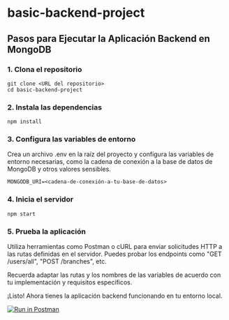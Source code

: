 # basic-backend-project

## Pasos para Ejecutar la Aplicación Backend en MongoDB

### 1. Clona el repositorio

```sh-session
git clone <URL del repositorio>
cd basic-backend-project
```

### 2. Instala las dependencias
```sh-session
npm install
```

### 3. Configura las variables de entorno

Crea un archivo .env en la raíz del proyecto y configura las variables de entorno necesarias, como la cadena de conexión a la base de datos de MongoDB y otros valores sensibles.

```sh-session
MONGODB_URI=<cadena-de-conexión-a-tu-base-de-datos>
```

### 4. Inicia el servidor
```sh-session
npm start
```

### 5. Prueba la aplicación

Utiliza herramientas como Postman o cURL para enviar solicitudes HTTP a las rutas definidas en el servidor. Puedes probar los endpoints como "GET /users/all", "POST /branches", etc.

Recuerda adaptar las rutas y los nombres de las variables de acuerdo con tu implementación y requisitos específicos.

¡Listo! Ahora tienes la aplicación backend funcionando en tu entorno local.

[![Run in Postman](https://run.pstmn.io/button.svg)](https://god.gw.postman.com/run-collection/20768145-75d605bc-a105-4c01-aea1-98f8a1031578?action=collection%2Ffork&source=rip_markdown&collection-url=entityId%3D20768145-75d605bc-a105-4c01-aea1-98f8a1031578%26entityType%3Dcollection%26workspaceId%3D542a7199-4150-4dff-9503-f07a302e32a5)
